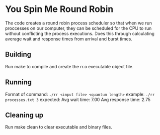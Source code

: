 # You Spin Me Round Robin

The code creates a round robin process scheduler so that when we run proccesses on our computer, they can be scheduled for the CPU to run without conflicting the process executions. Does this through calculating average wait and response times from arrival and burst times. 

## Building

Run make to compile and create the rr.o executable object file.

## Running

Format of command: `./rr <input file> <quantum length>`
example: `./rr processes.txt 3`
expected: 
    Avg wait time: 7.00
    Avg response time: 2.75

## Cleaning up

Run make clean to clear executable and binary files. 
